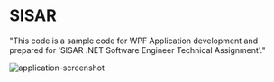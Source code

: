 # SISAR
"This code is a sample code for WPF Application development and prepared for 'SISAR .NET Software Engineer Technical Assignment'."

![application-screenshot](https://user-images.githubusercontent.com/46320352/142855091-ee54a969-5266-45b4-8760-2dca612e44a6.png)

